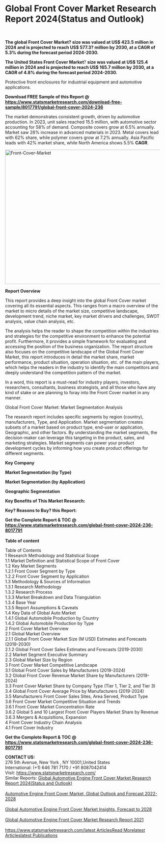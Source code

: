 <h1>Global Front Cover Market Research Report 2024(Status and Outlook)</h1><br/><p><strong>The global Front Cover</strong> <strong>Market? </strong><strong>size was valued at US$ 423.5 million in 2024 and is projected to reach US$ 577.3? million by 2030, at a <strong>CAGR</strong> of 5.3% during the forecast period 2024-2030.</strong></p><p><strong>The United States Front Cover Market</strong>? <strong>size was valued at US$ 125.4 million in 2024 and is projected to reach US$ 165.7 million by 2030, at a <strong>CAGR</strong> of 4.8% during the forecast period 2024-2030.</strong></p><p>Protective front enclosures for industrial equipment and automotive applications.</p><p><strong>Download FREE Sample of this Report @ <a href="https://www.statsmarketresearch.com/download-free-sample/8017791/global-front-cover-2024-236">https://www.statsmarketresearch.com/download-free-sample/8017791/global-front-cover-2024-236</a></strong></p><p>The market demonstrates consistent growth, driven by automotive production. In 2023, unit sales reached 15.5 million, with automotive sector accounting for 58% of demand. Composite covers grow at 6.5% annually. Market saw 28% increase in advanced materials in 2023. Metal covers lead with 62% share, while polymer covers grow at 7.2% annually. Asia Pacific leads with 42% market share, while North America shows 5.5% <strong>CAGR</strong>.</p><p><img alt="Front-Cover-Market" src="https://www.grandresearchstore.com/assets/report-images/Front_Cover_Market.png" style="width: 730px; height: 438px;"></p><p><strong>Report Overview</strong></p><p>This report provides a deep insight into the global Front Cover market covering all its essential aspects. This ranges from a macro overview of the market to micro details of the market size, competitive landscape, development trend, niche market, key market drivers and challenges, SWOT analysis, value chain analysis, etc.</p><p>The analysis helps the reader to shape the competition within the industries and strategies for the competitive environment to enhance the potential profit. Furthermore, it provides a simple framework for evaluating and accessing the position of the business organization. The report structure also focuses on the competitive landscape of the Global Front Cover Market, this report introduces in detail the market share, market performance, product situation, operation situation, etc. of the main players, which helps the readers in the industry to identify the main competitors and deeply understand the competition pattern of the market.</p><p>In a word, this report is a must-read for industry players, investors, researchers, consultants, business strategists, and all those who have any kind of stake or are planning to foray into the Front Cover market in any manner.</p><p>Global Front Cover Market: Market Segmentation Analysis</p><p>The research report includes specific segments by region (country), manufacturers, Type, and Application. Market segmentation creates subsets of a market based on product type, end-user or application, Geographic, and other factors. By understanding the market segments, the decision-maker can leverage this targeting in the product, sales, and marketing strategies. Market segments can power your product development cycles by informing how you create product offerings for different segments.</p><p><strong>Key Company</strong></p><p><strong>Market Segmentation (by Type)</strong></p><p><strong>Market Segmentation (<strong>by Application</strong>)</strong></p><p><strong>Geographic Segmentation</strong></p><p><strong>Key Benefits of This Market Research:</strong></p><p><strong>Key? <strong>Reasons to Buy</strong>? this Report:</strong></p><div><b>Get the Complete Report & TOC @ <a href="https://www.statsmarketresearch.com/global-front-cover-2024-236-8017791">https://www.statsmarketresearch.com/global-front-cover-2024-236-8017791</a></b></div><br><b>Table of content</b><p>Table of Contents<br /> 1 Research Methodology and Statistical Scope<br /> 1.1 Market Definition and Statistical Scope of Front Cover<br /> 1.2 Key Market Segments<br /> 1.2.1 Front Cover Segment by Type<br /> 1.2.2 Front Cover Segment by Application<br /> 1.3 Methodology & Sources of Information<br /> 1.3.1 Research Methodology<br /> 1.3.2 Research Process<br /> 1.3.3 Market Breakdown and Data Triangulation<br /> 1.3.4 Base Year<br /> 1.3.5 Report Assumptions & Caveats<br /> 1.4 Key Data of Global Auto Market<br /> 1.4.1 Global Automobile Production by Country<br /> 1.4.2 Global Automobile Production by Type<br /> 2 Front Cover Market Overview<br /> 2.1 Global Market Overview<br /> 2.1.1 Global Front Cover Market Size (M USD) Estimates and Forecasts (2019-2030)<br /> 2.1.2 Global Front Cover Sales Estimates and Forecasts (2019-2030)<br /> 2.2 Market Segment Executive Summary<br /> 2.3 Global Market Size by Region<br /> 3 Front Cover Market Competitive Landscape<br /> 3.1 Global Front Cover Sales by Manufacturers (2019-2024)<br /> 3.2 Global Front Cover Revenue Market Share by Manufacturers (2019-2024)<br /> 3.3 Front Cover Market Share by Company Type (Tier 1, Tier 2, and Tier 3)<br /> 3.4 Global Front Cover Average Price by Manufacturers (2019-2024)<br /> 3.5 Manufacturers Front Cover Sales Sites, Area Served, Product Type<br /> 3.6 Front Cover Market Competitive Situation and Trends<br /> 3.6.1 Front Cover Market Concentration Rate<br /> 3.6.2 Global 5 and 10 Largest Front Cover Players Market Share by Revenue<br /> 3.6.3 Mergers & Acquisitions, Expansion<br /> 4 Front Cover Industry Chain Analysis<br /> 4.1 Front Cover Industry <br><div><b>Get the Complete Report & TOC @ <a href="https://www.statsmarketresearch.com/global-front-cover-2024-236-8017791">https://www.statsmarketresearch.com/global-front-cover-2024-236-8017791</a></b></div></p> <b>CONTACT US:</b><br>276 5th Avenue, New York , NY 10001,United States<br>International: (+1) 646 781 7170 / +91 8087042414<br>Visit: <a href="https://www.statsmarketresearch.com/">https://www.statsmarketresearch.com/</a><br>Similar Reports: <a href="https://www.statsmarketresearch.com/global-front-cover-2024-236-8017791">Global Automotive Engine Front Cover Market Research Report 2024(Status and Outlook)</a><br/><br/><a href="https://www.statsmarketresearch.com/global-front-cover-2024-236-8017791">Automotive Engine Front Cover Market, Global Outlook and Forecast 2022-2028</a><br/><br/><a href="https://www.statsmarketresearch.com/global-front-cover-2024-236-8017791">Global Automotive Engine Front Cover Market Insights, Forecast to 2028</a><br/><br/><a href="https://www.statsmarketresearch.com/global-front-cover-2024-236-8017791">Global Automotive Engine Front Cover Market Research Report 2021</a><br/><br/><a href="https://gyeongbokgung.com">https://www.statsmarketresearch.com/</a><a href="https://hallyeomaritime.com">latest Articles</a><a href="https://jingwansa.com">Read More</a><a href=https://nguoiviet.jp/">latest Articles</a><a href="https://www.intelmarketresearch.com/">latest Publications</a>